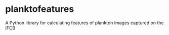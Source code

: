 # planktofeatures
A Python library for calculating features of plankton images captured on the IFCB
